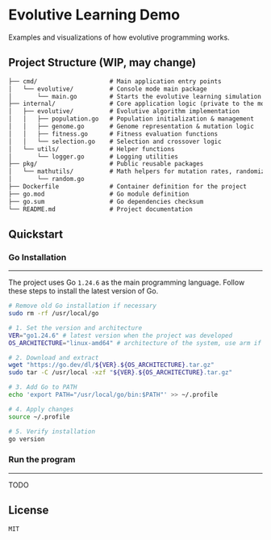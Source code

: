 # Evolutive Learning Demo
Examples and visualizations of how evolutive programming works.

## Project Structure (WIP, may change)
```markdown
├── cmd/                    # Main application entry points
│   └── evolutive/          # Console mode main package
│       └── main.go         # Starts the evolutive learning simulation
├── internal/               # Core application logic (private to the module)
│   ├── evolutive/          # Evolutive algorithm implementation
│   │   ├── population.go   # Population initialization & management
│   │   ├── genome.go       # Genome representation & mutation logic
│   │   ├── fitness.go      # Fitness evaluation functions
│   │   └── selection.go    # Selection and crossover logic
│   └── utils/              # Helper functions
│       └── logger.go       # Logging utilities
├── pkg/                    # Public reusable packages
│   └── mathutils/          # Math helpers for mutation rates, randomization
│       └── random.go
├── Dockerfile              # Container definition for the project
├── go.mod                  # Go module definition
├── go.sum                  # Go dependencies checksum
└── README.md               # Project documentation
```

## Quickstart
### Go Installation
---
The project uses Go `1.24.6` as the main programming language. 
Follow these steps to install the latest version of Go.

```bash
# Remove old Go installation if necessary
sudo rm -rf /usr/local/go

# 1. Set the version and architecture
VER="go1.24.6" # latest version when the project was developed
OS_ARCHITECTURE="linux-amd64" # architecture of the system, use arm if needed

# 2. Download and extract
wget "https://go.dev/dl/${VER}.${OS_ARCHITECTURE}.tar.gz"
sudo tar -C /usr/local -xzf "${VER}.${OS_ARCHITECTURE}.tar.gz"

# 3. Add Go to PATH
echo 'export PATH="/usr/local/go/bin:$PATH"' >> ~/.profile

# 4. Apply changes
source ~/.profile

# 5. Verify installation
go version
```

### Run the program
---
TODO

## License
`MIT`
